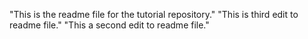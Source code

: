 "This is the readme file for the tutorial repository."
"This is third edit to readme file."
"This a second edit to readme file."